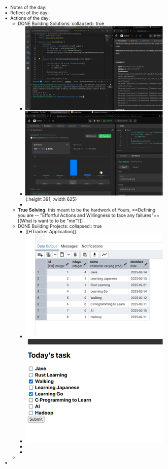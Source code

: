 - Notes of the day:
- Reflect of the day:
- Actions of the day:
	- DONE Building Solutions:
	  collapsed:: true
		- ![image.png](../assets/image_1739404812244_0.png)
		- ![image.png](../assets/image_1739404862098_0.png){:height 391, :width 625}
		-
	- **True Solving.** this meant to be the hardwork of Yours, ==Defining you are -- "Effortful Actions and Willingness to face any failures"== [[What is want to to be "me"?]]
	- DONE Building Projects:
	  collapsed:: true
		- [[HTracker Application]]
		- ![image.png](../assets/image_1739463464662_0.png)
		- ![image.png](../assets/image_1739463481696_0.png)
		-
		-
	-
-